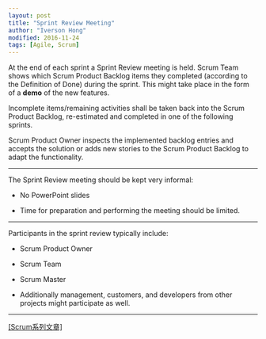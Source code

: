 ```yaml
---
layout: post
title: "Sprint Review Meeting"
author: "Iverson Hong"
modified: 2016-11-24
tags: [Agile, Scrum]
---
```


At the end of each sprint a Sprint Review meeting is held. Scrum Team shows which Scrum Product Backlog items they completed (according to the Definition of Done) during the sprint. This might take place in the form of a **demo** of the new features.

Incomplete items/remaining activities shall be taken back into the Scrum Product Backlog, re-estimated and completed in one of the following sprints.

Scrum Product Owner inspects the implemented backlog entries and accepts the solution or adds new stories to the Scrum Product Backlog to adapt the functionality.

----------

The Sprint Review meeting should be kept very informal:

- No PowerPoint slides

- Time for preparation and performing the meeting should be limited.

----------

Participants in the sprint review typically include:

- Scrum Product Owner

- Scrum Team

- Scrum Master

- Additionally management, customers, and developers from other projects might participate as well. 

----------

[[Scrum系列文章]](http://iverson127.github.io/tags/#Scrum)